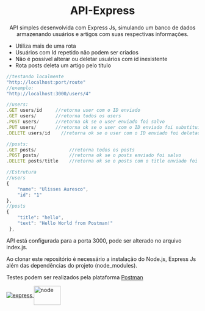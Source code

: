 <h1 align="center">
  API-Express
</h1>

<div align="center">
  <p>API simples desenvolvida com Express Js, simulando um banco de dados armazenando usuários e artigos com suas respectivas informações.</p>
</div>
<div>
<ul>
<li>Utiliza mais de uma rota</li>
<li>Usuários com Id repetido não podem ser criados</li>
<li>Não é possivel alterar ou deletar usuários com id inexistente</li>
<li>Rota posts deleta um artigo pelo título</li>
<ul>



</div>

```javascript
//testando localmente
"http://localhost:port/route"
//exemplo:
"http://localhost:3000/users/4"
```

```javascript
//users:
.GET users/id     //retorna user com o ID enviado
.GET users/       //retorna todos os users
.POST users/      //retorna ok se o user enviado foi salvo
.PUT users/       //retorna ok se o user com o ID enviado foi substituido
.DELETE users/id    //retorna ok se o user com o ID enviado foi deletado
```
```javascript
//posts:
.GET posts/            //retorna todos os posts
.POST posts/           //retorna ok se o posts enviado foi salvo
.DELETE posts/title    //retorna ok se o posts com o title enviado foi deletado
```
````javascript
//Estrutura
//users
{
	"name": "Ulisses Auresco",
	"id": "1"
},
//posts
{
	"title": "hello",
	"text": "Hello World from Postman!"
 },
````
<div>
<p>API está configurada para a porta 3000, pode ser alterado no arquivo index.js.</p>
<p>Ao clonar este repositório é necessário a instalação do Node.js, Express Js além das dependências do projeto (node_modules).</p>
<p>Testes podem ser realizados pela plataforma <a href="https://www.postman.com/">Postman</a> </p>
</div>

<div style=" display: inline_block;"> 
 <a href="https://expressjs.com/">
  <img align="center" alt="express"  src="https://icongr.am/devicon/express-original-wordmark.svg?size=148&color=83cd29">
  <img align="center" alt="node" height="50" width="70" src="https://icongr.am/devicon/nodejs-original.svg?size=148&color=83cd29">
    </a>
</div>
